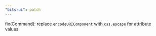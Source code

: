 ```yaml
---
"bits-ui": patch
---
```


fix(Command): replace `encodeURIComponent` with `css.escape` for attribute values
